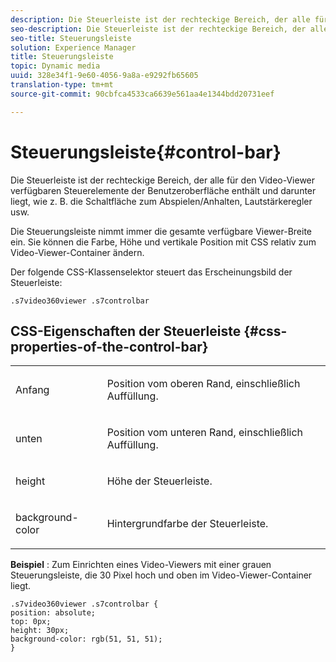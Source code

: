 ```yaml
---
description: Die Steuerleiste ist der rechteckige Bereich, der alle für den Video-Viewer verfügbaren Steuerelemente der Benutzeroberfläche enthält und darunter liegt, wie z. B. die Schaltfläche zum Abspielen/Anhalten, Lautstärkeregler usw.
seo-description: Die Steuerleiste ist der rechteckige Bereich, der alle für den Video-Viewer verfügbaren Steuerelemente der Benutzeroberfläche enthält und darunter liegt, wie z. B. die Schaltfläche zum Abspielen/Anhalten, Lautstärkeregler usw.
seo-title: Steuerungsleiste
solution: Experience Manager
title: Steuerungsleiste
topic: Dynamic media
uuid: 328e34f1-9e60-4056-9a8a-e9292fb65605
translation-type: tm+mt
source-git-commit: 90cbfca4533ca6639e561aa4e1344bdd20731eef

---
```



# Steuerungsleiste{#control-bar}

Die Steuerleiste ist der rechteckige Bereich, der alle für den Video-Viewer verfügbaren Steuerelemente der Benutzeroberfläche enthält und darunter liegt, wie z. B. die Schaltfläche zum Abspielen/Anhalten, Lautstärkeregler usw.

<!--<a id="section_061E550C1C1D4DB2BD663A898895B38C"></a>-->

Die Steuerungsleiste nimmt immer die gesamte verfügbare Viewer-Breite ein. Sie können die Farbe, Höhe und vertikale Position mit CSS relativ zum Video-Viewer-Container ändern.

Der folgende CSS-Klassenselektor steuert das Erscheinungsbild der Steuerleiste:

```
.s7video360viewer .s7controlbar
```

## CSS-Eigenschaften der Steuerleiste {#css-properties-of-the-control-bar}

<table id="table_C48C56E696304C9BAFEE71BA9EA9A174"> 
 <tbody> 
  <tr> 
   <td colname="col1"> <p> <span class="codeph"> Anfang </span> </p> </td> 
   <td colname="col2"> <p>Position vom oberen Rand, einschließlich Auffüllung. </p> </td> 
  </tr> 
  <tr> 
   <td colname="col1"> <p> <span class="codeph"> unten </span> </p> </td> 
   <td colname="col2"> <p> Position vom unteren Rand, einschließlich Auffüllung. </p> </td> 
  </tr> 
  <tr> 
   <td colname="col1"> <p> <span class="codeph"> height </span> </p> </td> 
   <td colname="col2"> <p>Höhe der Steuerleiste. </p> </td> 
  </tr> 
  <tr> 
   <td colname="col1"> <p> <span class="codeph"> background-color </span> </p> </td> 
   <td colname="col2"> <p>Hintergrundfarbe der Steuerleiste. </p> </td> 
  </tr> 
 </tbody> 
</table>

**Beispiel** : Zum Einrichten eines Video-Viewers mit einer grauen Steuerungsleiste, die 30 Pixel hoch und oben im Video-Viewer-Container liegt.

```
.s7video360viewer .s7controlbar {  
position: absolute; 
top: 0px; 
height: 30px; 
background-color: rgb(51, 51, 51); 
}
```

